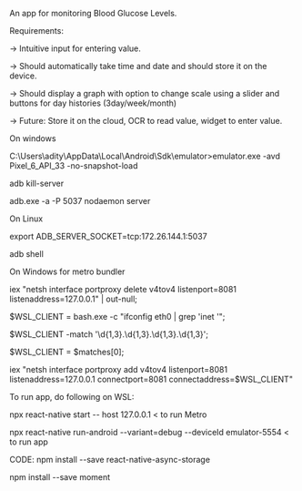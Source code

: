 An app for monitoring Blood Glucose Levels.

Requirements:

  -> Intuitive input for entering value.
  
  -> Should automatically take time and date and should store it on the device.
  
  -> Should display a graph with option to change scale using a slider and buttons for day histories (3day/week/month)
  
  -> Future: Store it on the cloud, OCR to read value, widget to enter value.
  

On windows

C:\Users\adity\AppData\Local\Android\Sdk\emulator>emulator.exe -avd Pixel_6_API_33 -no-snapshot-load

adb kill-server

adb.exe -a -P 5037 nodaemon server


On Linux

export ADB_SERVER_SOCKET=tcp:172.26.144.1:5037

adb shell



On Windows for metro bundler

iex "netsh interface portproxy delete v4tov4 listenport=8081 listenaddress=127.0.0.1" | out-null;

$WSL_CLIENT = bash.exe -c "ifconfig eth0 | grep 'inet '";

$WSL_CLIENT -match '\d{1,3}\.\d{1,3}\.\d{1,3}\.\d{1,3}';

$WSL_CLIENT = $matches[0];

iex "netsh interface portproxy add v4tov4 listenport=8081 listenaddress=127.0.0.1 connectport=8081 connectaddress=$WSL_CLIENT"


To run app, do following on WSL:

 npx react-native start -- host 127.0.0.1     < to run Metro
 
 
npx react-native run-android --variant=debug --deviceId emulator-5554     < to run app


CODE:
npm install --save react-native-async-storage

npm install --save moment


